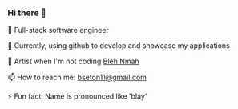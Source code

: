 ### Hi there 👋

🔭 Full-stack software engineer

🌱 Currently, using github to develop and showcase my applications

🎨 Artist when I'm not coding [Bleh Nmah](https://razorpagesblehnmah.azurewebsites.net/)

📫 How to reach me: bseton11@gmail.com

⚡ Fun fact: Name is pronounced like 'blay'
